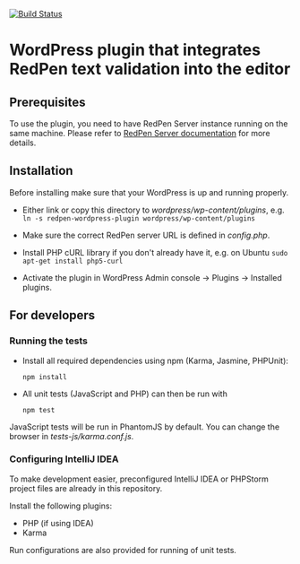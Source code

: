 [![Build Status](https://travis-ci.org/redpen-cc/redpen-wordpress-plugin.svg?branch=master)](https://travis-ci.org/redpen-cc/redpen-wordpress-plugin)

# WordPress plugin that integrates RedPen text validation into the editor

## Prerequisites

To use the plugin, you need to have RedPen Server instance running on the same machine.
Please refer to [RedPen Server documentation](http://redpen.cc/docs/latest/index.html#server) for more details.

## Installation

Before installing make sure that your WordPress is up and running properly.

* Either link or copy this directory to *wordpress/wp-content/plugins*, e.g.
    ```ln -s redpen-wordpress-plugin wordpress/wp-content/plugins```

* Make sure the correct RedPen server URL is defined in *config.php*.
* Install PHP cURL library if you don't already have it, e.g. on Ubuntu
    ```sudo apt-get install php5-curl```

* Activate the plugin in WordPress Admin console -> Plugins -> Installed plugins.

## For developers

### Running the tests

* Install all required dependencies using npm (Karma, Jasmine, PHPUnit):

    ```npm install```

* All unit tests (JavaScript and PHP) can then be run with

    ```npm test```
    
JavaScript tests will be run in PhantomJS by default. You can change the browser in *tests-js/karma.conf.js*.

### Configuring IntelliJ IDEA

To make development easier, preconfigured IntelliJ IDEA or PHPStorm project files are already in this repository.

Install the following plugins:

* PHP (if using IDEA)
* Karma

Run configurations are also provided for running of unit tests.
